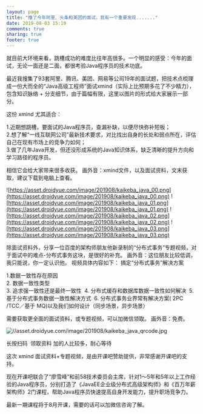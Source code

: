 ```yaml
---
layout: page
title: "撸了今年阿里、头条和美团的面试，我有一个重要发现......."
date: 2019-08-03 15:19
comments: true
sharing: true
footer: true
---
```

就目前大环境来看，跳槽成功的难度比往年高很多。一个明显的感受：今年的面试，无论一面还是二面，都很考验Java程序员的技术功底。

最近我搜集了93套阿里、腾讯、美团、网易等公司19年的面试题，把技术点梳理成一份大而全的“Java高级工程师”面试xmind（实际上比预期多花了不少精力），包含知识脉络 + 分支细节，由于篇幅有限，这里以图片的形式给大家展示一部分。

这份 xmind 尤其适合：

1.近期想跳槽，要面试的Java程序员，查漏补缺，以便尽快弥补短板；   
2.想了解“一线互联网公司”最新技术要求，对比找出自身的长处和弱点所在，评估自己在现有市场上的竞争力如何；    
3.做了几年Java开发，但还没形成系统的Java知识体系，缺乏清晰的提升方向和学习路径的程序员。   

相信它会给大家带来很多收获。
画外音：xmind文件，以及面试资料，文末获取，建议下载到电脑上查看。

![https://asset.droidyue.com/image/201908/kaikeba_java_00.png](https://asset.droidyue.com/image/201908/kaikeba_java_00.png)
![https://asset.droidyue.com/image/201908/kaikeba_java_01.png](https://asset.droidyue.com/image/201908/kaikeba_java_01.png)
![https://asset.droidyue.com/image/201908/kaikeba_java_02.png](https://asset.droidyue.com/image/201908/kaikeba_java_02.png)
![https://asset.droidyue.com/image/201908/kaikeba_java_03.png](https://asset.droidyue.com/image/201908/kaikeba_java_03.png)



除面试资料外，分享一位百度的架构师朋友他新录制的“分布式事务”专题视频，对于面试中的难点-分布式事务这块，是很好的补充。
画外音：这位朋友比较低调，我只能说，你一定认识他。
视频具体内容如下：
搞定“分布式事务”解决方案

1.数据一致性存在原因   
2. 数据一致性类型    
3. 追求强一致性还是最终一致性 
4. 分布式缓存和数据库数据一致性如何解决 
5. 基于分布式事务数据一致性解决方式 
6. 分布式事务业界常有解决方案( 2PC /TCC／基于 MQ)以及我们如何设计（同步场景，异步场景）

需要获取更全面的面试资料，或专题视频，可以加微信领取。
画外音：免费。

![//asset.droidyue.com/image/201908/kaikeba_java_qrcode.jpg](https://asset.droidyue.com/image/201908/kaikeba_java_qrcode.jpg)

长按扫码  领取资料
加的人比较多，耐心等待

这次 xmind 面试资料+专题视频，是由开课吧赞助提供，非常感谢开课吧的支持。

现在开课吧联合了“廖雪峰”和前58技术委员会主席，针对1～5年和5年以上工作经验的Java程序员，分别打造了《JavaEE企业级分布式高级架构师》和《百万年薪架构师》2门课程，帮助Java程序员快速提高自身开发能力，提升职场竞争力。

最新一期课程将于8月开课，需要的话可以加微信咨询了解。

